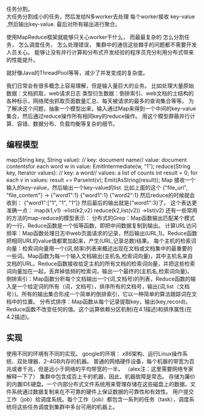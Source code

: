 任务分割。  
大任务分割成小的任务，然后发给N多worker去处理
每个worker接收 key-value ,然后输出key-value.
最后对所有输出进行聚合。

使用MapReduce框架就能够只关心worker干什么， 而最最复杂的
怎么分割任务，
怎么调度任务，
怎么处理错误，
集群中的通信这些棘手的问题都不需要开发人员关心。 
能够让没有并行计算和分布式开发经验的程序员充分利用分布式带来的性能提升。

就好像Java的ThreadPool等等，减少了并发变成的复杂度。

我们日常会有很多概念上容易理解，但是输入量巨大的业务。
比如处理大量原始数据：文档抓取，web请求日志
类型衍生数据：倒排索引、web文档的土结构的各种标示，网络爬虫抓取页面数量汇总、每天被请求的最多的查询集合等等。
为了解决这个问题，抽象一个模型出来，输入通过Map来得到一个中间的key-value集合，然后通过reduce操作所有相同key的reduce操作。  用这个模型屏蔽并行计算、容错、数据分布、负载均衡等复杂的细节。

## 编程模型
map(String key, String value):
    // key: document name// value: document contentsfor each word w in value:
        EmitIntermediate(w, “1″);
reduce(String key, Iterator values):
    // key: a word// values: a list of counts
    int result = 0;
    for each v in values:
        result += ParseInt(v);
    Emit(AsString(result));
Map 接收一个输入的key-value，然后输出一个key-value的list.
        比如上面的这个
                {"file_url", "file_content"}  ->  {"word1":1}
                                                          {"word1":1}
                                                          {"word2":1}
        然后reduce的时候就会收到：
                {"word1":["1", "1", "1"]}  然后最后的输出就是{"word1":3}了。
        这个表达更准确一点：
                map(k1,v1) ->list(k2,v2)
             reduce(k2,list(v2)) ->list(v2)
还有一些常用的方法的map-reduce的模型表示：
分布式的Grep：Map函数输出匹配某个模式的一行，Reduce函数是一个恒等函数，即把中间数据复制到输出。
计算URL访问频率：Map函数处理日志中web页面请求的记录，然后输出(URL,1)。Reduce函数把相同URL的value值都累加起来，产生(URL,记录总数)结果。
每个主机的检索词向量：检索词向量用一个(词,频率)列表来概述出现在文档或文档集中的最重要的一些词。Map函数为每一个输入文档输出(主机名,检索词向量)，其中主机名来自文档的URL。Reduce函数接收给定主机的所有文档的检索词向量，并把这些检索词向量加在一起，丢弃掉低频的检索词，输出一个最终的(主机名,检索词向量)。
倒排索引：Map函数分析每个文档输出一个(词,文档号)的列表，Reduce函数的输入是一个给定词的所有（词，文档号），排序所有的文档号，输出(词,list（文档号）)。所有的输出集合形成一个简单的倒排索引，它以一种简单的算法跟踪词在文档中的位置。
分布式排序：Map函数从每个记录提取key，输出(key,record)。Reduce函数不改变任何的值。这个运算依赖分区机制(在4.1描述)和排序属性(在4.2描述)。

## 实现
使用不同的环境有不同的实现。 google的环境：
x86架构、运行Linux操作系统、双处理器、2-4GB内存的机器。
普通的网络硬件设备，每个机器的带宽为百兆或者千兆，但是远小于网络的平均带宽的一半。 （alex注：这里需要网络专家解释一下了）
集群中包含成百上千的机器，因此，机器故障是常态。
存储为廉价的内置IDE硬盘。一个内部分布式文件系统用来管理存储在这些磁盘上的数据。文件系统通过数据复制来在不可靠的硬件上保证数据的可靠性和有效性。
用户提交工作（job）给调度系统。每个工作（job）都包含一系列的任务（task），调度系统将这些任务调度到集群中多台可用的机器上。


